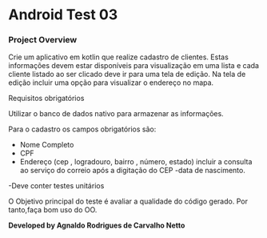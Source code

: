 ﻿# Android Test 03
### Project Overview
Crie um aplicativo em kotlin que realize cadastro de clientes.
Estas informações devem estar disponíveis para visualização em uma lista 
e cada cliente listado ao ser clicado
deve ir para uma tela de edição. Na tela de edição incluir uma opção para visualizar o endereço no mapa.




Requisitos obrigatórios


Utilizar o banco de dados nativo  para armazenar as informações.


Para o cadastro os campos obrigatórios são:
- Nome Completo 
- CPF
- Endereço (cep , logradouro, bairro , número, estado) 
incluir a consulta ao serviço do correio após a digitação do CEP
-data de nascimento.

-Deve conter testes unitários


O Objetivo principal do teste é avaliar a qualidade do código gerado. Por tanto,faça bom uso do OO.

**Developed by Agnaldo Rodrigues de Carvalho Netto**